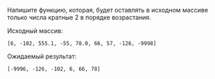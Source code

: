 Напишите функцию, которая, будет оставлять в исходном массиве только числа кратные 2 в порядке возрастания.

Исходный массив:
```
[6, -102, 555.1, -55, 78.0, 66, 57, -126, -9998]
```

Ожидаемый результат:
```
[-9996, -126, -102, 6, 66, 78]
```